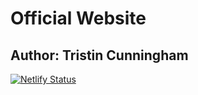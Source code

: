 # Official Website
## Author: Tristin Cunningham

[![Netlify Status](https://api.netlify.com/api/v1/badges/2dcb8855-f3c5-43fe-97c1-80c81efc4fc7/deploy-status)](https://app.netlify.com/sites/codingham-co-za/deploys)